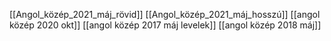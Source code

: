 [[Angol_közép_2021_máj_rövid]]
[[Angol_közép_2021_máj_hosszú]]
[[angol közép 2020 okt]]
[[angol közép 2017 máj levelek]]
[[angol közép 2018 máj]]
